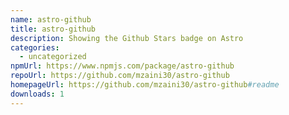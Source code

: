```yaml
---
name: astro-github
title: astro-github
description: Showing the Github Stars badge on Astro
categories:
  - uncategorized
npmUrl: https://www.npmjs.com/package/astro-github
repoUrl: https://github.com/mzaini30/astro-github
homepageUrl: https://github.com/mzaini30/astro-github#readme
downloads: 1
---
```

